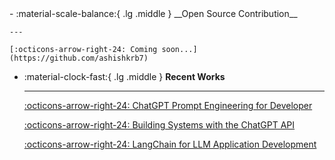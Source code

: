 
<div class="grid cards" markdown>
-   :material-scale-balance:{ .lg .middle } __Open Source Contribution__

    ---

    [:octicons-arrow-right-24: Coming soon...](https://github.com/ashishkrb7)

    
-   :material-clock-fast:{ .lg .middle } __Recent Works__

    ---

    [:octicons-arrow-right-24: ChatGPT Prompt Engineering for Developer](https://ashishkrb7.github.io/chatgpt/)
    
    [:octicons-arrow-right-24: Building Systems with the ChatGPT API](https://ashishkrb7.github.io/Building-Systems-with-the-ChatGPT-API/)
    
    [:octicons-arrow-right-24: LangChain for LLM Application Development](https://ashishkrb7.github.io/LangChain-for-LLM-Application-Development/)

</div>